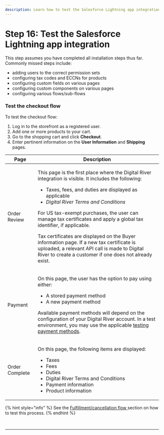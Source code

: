 ```yaml
---
description: Learn how to test the Salesforce Lightning app integration.
---
```


# Step 16: Test the Salesforce Lightning app integration

This step assumes you have completed all installation steps thus far. Commonly missed steps include:

* adding users to the correct permission sets
* configuring tax codes and ECCNs for products
* configuring custom fields on various pages
* configuring custom components on various pages
* configuring various flows/sub-flows

### Test the checkout flow

To test the checkout flow:

1. Log in to the storefront as a registered user.
2. Add one or more products to your cart.
3. Go to the shopping cart and click **Checkout**.
4. Enter pertinent information on the **User Information** and **Shipping** pages.&#x20;

| Page           | Description                                                                                                                                                                                                                                                                                                                                                                                                                                                                                                                                                                           |
| -------------- | ------------------------------------------------------------------------------------------------------------------------------------------------------------------------------------------------------------------------------------------------------------------------------------------------------------------------------------------------------------------------------------------------------------------------------------------------------------------------------------------------------------------------------------------------------------------------------------- |
| Order Review   | <p>This page is the first place where the Digital River integration is visible. It includes the following:</p><ul><li>Taxes, fees, and duties are displayed as applicable</li><li> <em>Digital River Terms and Conditions</em> </li></ul><p>For US tax-exempt purchases, the user can manage tax certificates and apply a global tax identifier, if applicable.</p><p></p><p>Tax certificates are displayed on the Buyer information page. If a new tax certificate is uploaded, a relevant API call is made to Digital River to create a customer if one does not already exist.</p> |
| Payment        | <p>On this page, the user has the option to pay using either:</p><ul><li>A stored payment method</li><li>A new payment method</li></ul><p>Available payment methods will depend on the configuration of your Digital River account. In a test environment, you may use the applicable <a href="https://docs.digitalriver.com/digital-river-api/payment-integrations-1/testing-scenarios">testing payment methods</a>.</p>                                                                                                                                                             |
| Order Complete | <p>On this page, the following items are displayed:</p><ul><li>Taxes</li><li>Fees</li><li>Duties  </li><li>Digital River Terms and Conditions </li><li>Payment information</li><li>Product information</li></ul>                                                                                                                                                                                                                                                                                                                                                                      |

{% hint style="info" %}
See the [Fulfillment/cancellation flow ](../user-guide-optional/fulfillment-and-cancellation-flow.md)section on how to test this process.
{% endhint %}

[\
](https://docs.digitalriver.com/salesforce-b2b/v/2.1.1/integrating-the-digital-river-salesforce-b2b-commerce-app/step-14-configure-the-digital-river-app-logs)

****
